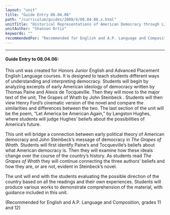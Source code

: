 ```yaml
---
layout: "unit"
title: "Guide Entry 08.04.06"
path: "/curriculum/guides/2008/4/08.04.06.x.html"
unitTitle: "Historical Representations of American Democracy through Literature and Film"
unitAuthor: "Shannon Ortiz"
keywords: ""
recommendedFor: "Recommended for English and A.P. Language and Composition, grades 11 and 12"
---
```

<body>
<hr/>
 <h4>
  Guide Entry to 08.04.06:
 </h4>
 <p>
  This unit was created for Honors Junior English and Advanced Placement English Language courses. It is designed to teach students different ways of understanding and interpreting democracy. Students will begin by analyzing excerpts of early American ideology of democracy written by Thomas Paine and Alexis de Tocqueville. Then they will move to the major text of the unit, The Grapes of Wrath by John Steinbeck
  <i>
   .
  </i>
  Students will then view Henry Ford’s cinematic version of the novel and compare the similarities and differences between the two. The last section of the unit will be the poem, “Let America be American Again,” by Langston Hughes, where students will judge Hughes’ beliefs about the possibilities of America’s future.
 </p>
<p>
  This unit will bridge a connection between early political theory of American democracy and John Steinbeck’s message of democracy in
  <i>
   The Grapes of Wrath.
  </i>
  Students will first identify Paine’s and Tocqueville’s beliefs about what American democracy is. Then they will examine how these ideals change over the course of the country’s history. As students read
  <i>
   The Grapes of Wrath
  </i>
  they will continue connecting the three authors’ beliefs and how they are, or are not, evident in Steinbeck’s novel.
 </p>
<p>
  The unit will end with the students evaluating the possible direction of the country based on all the readings and their own experiences. Students will produce various works to demonstrate comprehension of the material, with guidance included in this unit.
 </p>
<p>
  (Recommended for English and A.P. Language and Composition, grades 11 and 12)
 </p>




</body>
